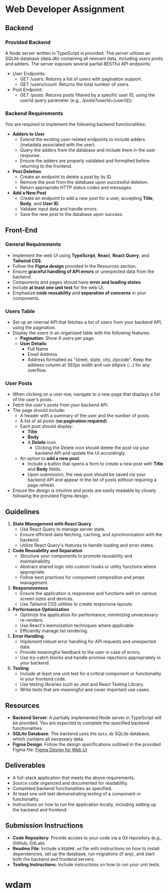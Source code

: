# Web Developer Assignment

## Backend

### Provided Backend

A Node server written in TypeScript is provided.
The server utilizes an SQLite database (data.db) containing all relevant data, including users posts and adders.
The server exposes several partial RESTful API endpoints:

- User Endpoints:
  - GET /users: Returns a list of users with pagination support.
  - GET /users/count: Returns the total number of users.
- Post Endpoint:
  - GET /posts: Returns posts filtered by a specific user ID, using the userId query parameter (e.g., /posts?userId={userId}).

### Backend Requirements

You are required to implement the following backend functionalities:

- **Adders to User**
  - Extend the existing user-related endpoints to include adders (metadata associated with the user).
  - Query the adders from the database and include them in the user response.
  - Ensure the adders are properly validated and formatted before returning to the frontend.
- **Post Deletion**
  - Create an endpoint to delete a post by its ID.
  - Remove the post from the database upon successful deletion.
  - Return appropriate HTTP status codes and messages.
- **Add a New Post**
  - Create an endpoint to add a new post for a user, accepting **Title**, **Body**, and **User ID**.
  - Validate input data and handle errors.
  - Save the new post to the database upon success.

## Front-End

### General Requirements

- Implement the web UI using **TypeScript**, **React**, **React Query**, and **Tailwind CSS**.
- Follow the **Figma design** provided in the Resources section.
- Ensure **graceful handling of API errors** or unexpected data from the backend.
- Components and pages should have **error and loading states**.
- Include **at least one unit test** for the web UI.
- Emphasize **code reusability** and **separation of concerns** in your components.

### Users Table

- Set up an internal API that fetches a list of users from your backend API, using the pagination.
- Display the users in an organized table with the following features:
  - **Pagination**: Show 4 users per page.
  - **User Details**:
    - Full Name
    - Email Address
    - Address formatted as "street, state, city, zipcode". Keep the address column at 392px width and use ellipsis (...) for any overflow.

### User Posts

- When clicking on a user row, navigate to a new page that displays a list of the user's posts.
- Fetch the user's posts from your backend API.
- The page should include:
  - A header with a summary of the user and the number of posts.
  - A list of all posts (**no pagination required**).
  - Each post should display:
    - **Title**
    - **Body**
    - A **Delete** icon.
      - Clicking the Delete icon should delete the post via your backend API and update the UI accordingly.
  - An option to **add a new post**:
    - Include a button that opens a form to create a new post with **Title** and **Body** fields.
    - Upon submission, the new post should be saved via your backend API and appear in the list of posts without requiring a page refresh.
- Ensure the design is intuitive and posts are easily readable by closely following the provided Figma design.

## Guidelines

1. **State Management with React Query**
   - Use React Query to manage server state.
   - Ensure efficient data fetching, caching, and synchronization with the backend.
   - Utilize React Query's features to handle loading and error states.
2. **Code Reusability and Separation**
   - Structure your components to promote reusability and maintainability.
   - Abstract shared logic into custom hooks or utility functions where appropriate.
   - Follow best practices for component composition and props management.
3. **Responsiveness**
   - Ensure the application is responsive and functions well on various screen sizes and devices.
   - Use Tailwind CSS utilities to create responsive layouts.
4. **Performance Optimization**
   - Optimize the application for performance, minimizing unnecessary re-renders.
   - Use React's memoization techniques where applicable.
   - Efficiently manage list rendering.
5. **Error Handling**
   - Implement robust error handling for API requests and unexpected data.
   - Provide meaningful feedback to the user in case of errors.
   - Use try-catch blocks and handle promise rejections appropriately in your backend.
6. **Testing**
   - Include at least one unit test for a critical component or functionality in your frontend code.
   - Use testing libraries such as Jest and React Testing Library.
   - Write tests that are meaningful and cover important use cases.

## Resources

- **Backend Server**: A partially implemented Node server in TypeScript will be provided. You are expected to complete the specified backend functionalities.
- **SQLite Database**: The backend uses the `data.db` SQLite database, which contains all necessary data.
- **Figma Design**: Follow the design specifications outlined in the provided Figma file.
  [Figma Design for Web UI](https://www.figma.com/design/Wkbz27sGWBOFMDocOck4mm/Full-Stack-Developer-Assignment?node-id=0-1&node-type=canvas&t=zK4X8qKaPmxu84XZ-0)

## Deliverables

- A full-stack application that meets the above requirements.
- Source code organized and documented for readability.
- Completed backend functionalities as specified.
- At least one unit test demonstrating testing of a component or functionality.
- Instructions on how to run the application locally, including setting up the backend and frontend.

## Submission Instructions

- **Code Repository**: Provide access to your code via a Git repository (e.g., GitHub, GitLab).
- **Readme File**: Include a `README.md` file with instructions on how to install dependencies, set up the database, run migrations (if any), and start both the backend and frontend servers.
- **Testing Instructions**: Include instructions on how to run your unit tests.
# wdam
